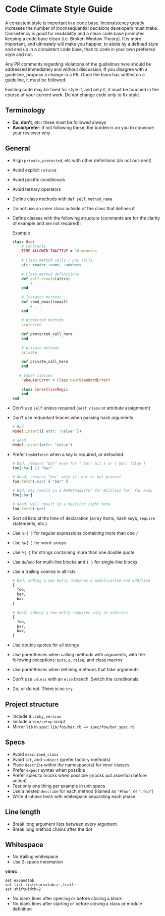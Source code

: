 # Code Climate Style Guide

A consistent style is important in a code base. Inconsistency greatly increases
the number of inconsequential decisions developers must make. Consistency is
good for readability and a clean code base promotes keeping a code base clean
(i.e. Broken Window Theory). It is more important, and ultimately will make you
happier, to abide by a defined style and end up in a consistent code base, than
to code in your own preferred style and not.

Any PR comments regarding violations of the guidelines here should be addressed
immediately and without discussion. If you disagree with a guideline, propose a
change in a PR. Once the team has settled on a guideline, it must be followed.

Existing code may be fixed for style if, and only if, it must be touched in the
course of your current work. Do not change code *only* to fix style.

## Terminology

- **Do**, **don't**, etc: these must be followed always
- **Avoid**/**prefer**: if not following these, the burden is on you to convince
  your reviewer why

## General

- Align `private`, `protected`, etc with other definitions (do not out-dent)
- Avoid explicit `return`s
- Avoid postfix conditionals
- Avoid ternary operators
- Define class methods with `def self.method_name`
- Do not use an inner class outside of the class that defines it
- Define classes with the following structure (comments are for the clarity of example and are not required):

    Example
   ```rb
   class User
       # Constants
       TIME_ALLOWED_INACTIVE = 10.minutes
       
       # Class method calls / DSL calls
       attr_reader :name, :address
       
       # Class method definitions
       def self.create(attrs)
           # ...
       end
       
       # Instance methods
       def send_email(email)
           # ...
       end
       
       # protected methods
       protected
       
       def protected_call_here
       end
       
       # private methods
       private
       
       def private_call_here
       end
       
      # Inner classes
       FakeUserError = Class.new(StandardError)
       
       class InnerClassMagic
       end
   end
   ```

- Don't use `self` unless required (`self.class` or attribute assignment)
- Don't use redundant braces when passing hash arguments

  ```rb
  # Bad
  Model.insert({ attr: "value" })

  # Good
  Model.insert(attr: "value")
  ```

- Prefer `Hash#fetch` when a key is required, or defaulted

  ```rb
  # Bad, returns "bar" even for { bar: nil } or { bar: false }
  foo[:bar] || "bar"

  # Good, returns "bar" only if :bar is not present
  foo.fetch(:bar) { "bar" }

  # Bad, may result in a NoMethodError for NilClass far, far away
  foo[:bar]

  # Good, will result in a KeyError right here
  foo.fetch(:bar)
  ```

- Sort all lists at the time of declaration (array items, hash keys, `require`
  statements, etc.)
- Use `%r{ }` for regular expressions containing more than one `/`
- Use `%w[ ]` for word-arrays
- Use `%{ }` for strings containing more than one double quote
- Use `do`/`end` for multi-line blocks and `{ }` for single-line blocks
- Use a trailing comma in all lists

  ```rb
  # Bad, adding a new entry requires a modification and addition
  [
    foo,
    bar,
    baz
  ]

  # Good, adding a new entry requires only an addition
  [
    foo,
    bar,
    baz,
  ]
  ```

- Use double quotes for all strings
- Use parentheses when calling methods with arguments, with the following
  exceptions: `puts`, `p`, `raise`, and class macros
- Use parentheses when defining methods that take arguments
- Don't use `unless` with an `else` branch. Switch the conditionals.
- Do, or do not. There is no `try`.

## Project structure

- Include a `.ruby_version`
- Include a `bin/setup` script
- Mirror `lib` in `spec`: `lib/foo/bar.rb => spec/foo/bar_spec.rb`

## Specs

- Avoid `described_class`
- Avoid `let`, and `subject` (prefer factory methods)
- Place `describe` within the namespace(s) for inner classes
- Prefer `expect` syntax when possible
- Prefer spies to mocks when possible (mocks put assertion before action)
- Test only one thing per example in unit specs
- Use a nested `describe` for each method (named as `"#foo"`, or `".foo"`)
- Write 4-phase tests with whitespace separating each phase

## Line length

- Break long argument lists between every argument
- Break long method chains after the dot

## Whitespace

- No trailing whitespace
- Use 2-space indentation

**vimrc**

```vim
set expandtab
set list listchars=tab:»·,trail:·
set shiftwidth=2
```

- No blank lines after opening or before closing a block
- No blank lines after starting or before closing a class or module definition
